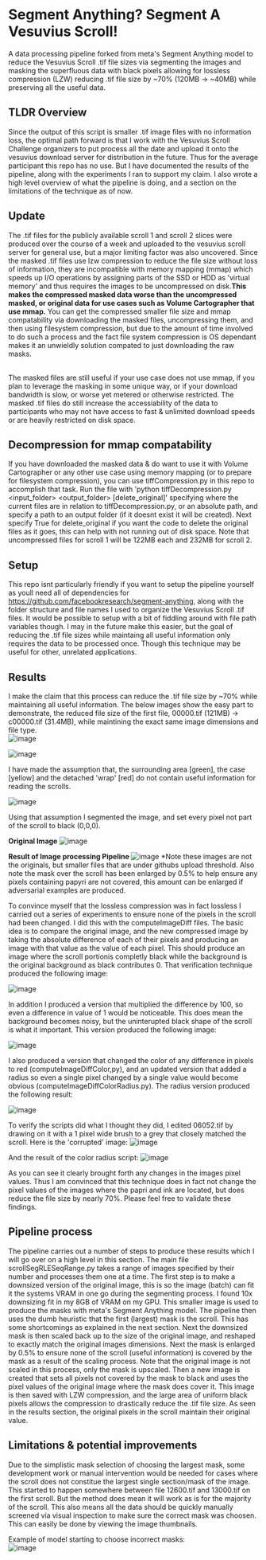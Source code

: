 # Segment Anything? Segment A Vesuvius Scroll!

A data processing pipeline forked from meta's Segment Anything model to reduce the Vesuvius Scroll .tif file sizes via segmenting the images and masking the superfluous data with black pixels allowing for lossless compression (LZW) reducing .tif file size by ~70% (120MB -> ~40MB) while preserving all the useful data.

## TLDR Overview
Since the output of this script is smaller .tif image files with no information loss, the optimal path forward is that I work with the Vesuvius Scroll Challenge organizers to put process all the date and upload it onto the vesuvius download server for distribution in the future. Thus for the average participant this repo has no use. But I have documented the results of the pipeline, along with the experiments I ran to support my claim. I also wrote a high level overview of what the pipeline is doing, and a section on the limitations of the technique as of now. 

## Update
The .tif files for the publicly available scroll 1 and scroll 2 slices were produced over the course of a week and uploaded to the vesuvius scroll server for general use, but a major limiting factor was also uncovered. Since the masked .tif files use lzw compression to reduce the file size without loss of information, they are incompatible with memory mapping (mmap) which speeds up I/O operations by assigning parts of the SSD or HDD as 'virtual memory' and thus requires the images to be uncompressed on disk.**This makes the compressed masked data worse than the uncompressed masked, or original data for use cases such as Volume Cartographer that use mmap.** You can get the compressed smaller file size and mmap compatability via downloading the masked files, uncompressing them, and then using filesystem compression, but due to the amount of time involved to do such a process and the fact file system compression is OS dependant makes it an unwieldly solution compated to just downloading the raw masks.<br><br>

The masked files are still useful if your use case does not use mmap, if you plan to leverage the masking in some unique way, or if your download bandwidth is slow, or worse yet metered or otherwise restricted. The masked .tif files do still increase the accessiability of the data to participants who may not have access to fast & unlimited download speeds or are heavily restricted on disk space.

## Decompression for mmap compatability
If you have downloaded the masked data & do want to use it with Volume Cartographer or any other use case using memory mapping (or to prepare for filesystem compression), you can use tiffCompression.py in this repo to accomplish that task. Run the file with 'python tiffDecompression.py <input_folder> <output_folder> [delete_original]' specifying where the current files are in relation to tiffDecompression.py, or an absolute path, and specify a path to an output folder (if it doesnt exist it will be created). Next specify True for delete_original if you want the code to delete the original files as it goes, this can help with not running out of disk space. Note that uncompressed files for scroll 1 will be 122MB each and 232MB for scroll 2.

## Setup
This repo isnt particularly friendly if you want to setup the pipeline yourself as youll need all of dependencies for https://github.com/facebookresearch/segment-anything, along with the folder structure and file names I used to organize the Vesuvius Scroll .tif files. It would be possible to setup with a bit of fiddling around with file path variables though. I may in the future make this easier, but the goal of reducing the .tif file sizes while maintaing all useful information only requires the data to be processed once. Though this technique may be useful for other, unrelated applications.

## Results
I make the claim that this process can reduce the .tif file size by ~70% while maintaining all useful information. 
The below images show the easy part to demonstrate, the reduced file size of the first file, 00000.tif (121MB) -> c00000.tif (31.4MB), while maintining the exact same image dimensions and file type.<br>
![image](https://user-images.githubusercontent.com/49734270/233865658-4b3342cc-fc3c-48f0-97aa-e9e51ae53a76.png)

![image](https://user-images.githubusercontent.com/49734270/233865689-c30718b6-ae75-41be-9e2a-1a453c07b030.png)

I have made the assumption that, the surrounding area [green], the case [yellow] and the detached 'wrap' [red] do not contain useful information for reading the scrolls.

![image](https://user-images.githubusercontent.com/49734270/233868534-652f526c-dd2c-4ef1-b884-c7c333fd544f.png)

Using that assumption I segmented the image, and set every pixel not part of the scroll to black (0,0,0).

**Original Image**
![image](https://user-images.githubusercontent.com/49734270/233868711-593be44b-ced3-42f0-973a-b84f923fc552.png)

**Result of Image processing Pipeline**
![image](https://user-images.githubusercontent.com/49734270/233868736-9e6b8afb-1917-47dd-a64c-d7f638d0e5bb.png)
*Note these images are not the originals, but smaller files that are under githubs upload threshold. Also note the mask over the scroll has been enlarged by 0.5% to help ensure any pixels containing papyri are not covered, this amount can be enlarged if adversarial examples are produced.

To convince myself that the lossless compression was in fact lossless I carried out a series of experiments to ensure none of the pixels in the scroll had been changed. I did this with the computeImageDiff files. The basic idea is to compare the original image, and the new compressed image by taking the absolute difference of each of their pixels and producing an image with that value as the value of each pixel. This should produce an image where the scroll portionis completly black while the background is the original background as black contributes 0. That verification technique produced the following image:

![image](https://user-images.githubusercontent.com/49734270/233869107-b73416a7-c424-41e4-9dec-02e90fb360d5.png)

In addition I produced a version that multiplied the difference by 100, so even a difference in value of 1 would be noticeable. This does mean the background becomes noisy, but the uninterupted black shape of the scroll is what it important. This version produced the following image: 

![image](https://user-images.githubusercontent.com/49734270/233869242-afe3abb0-16da-4136-bbcf-125182ed5064.png)

I also produced a version that changed the color of any difference in pixels to red (computeImageDiffColor,py), and an updated version that added a radius so even a single pixel changed by a single value would become obvious (computeImageDiffColorRadius.py). The radius version produced the following result: 

![image](https://user-images.githubusercontent.com/49734270/233869380-e4623615-c556-493c-b148-85c32a07d7c1.png)

To verify the scripts did what I thought they did, I edited 06052.tif by drawing on it with a 1 pixel wide brush to a grey that closely matched the scroll.
Here is the 'corrupted' image:
![image](https://user-images.githubusercontent.com/49734270/233869486-e4eda257-0fc0-467f-8536-51fb3f121ca7.png)

And the result of the color radius script:
![image](https://user-images.githubusercontent.com/49734270/233869501-445dbc7b-3fdb-4ff7-9064-32322e1edd21.png)

As you can see it clearly brought forth any changes in the images pixel values. Thus I am convinced that this technique does in fact not change the pixel values of the images where the papri and ink are located, but does reduce the file size by nearly 70%. Please feel free to validate these findings. 

## Pipeline process
The pipeline carries out a number of steps to produce these results which I will go over on a high level in this section. The main file scrollSegRLESeqRange.py takes a range of images specified by their number and processes them one at a time. The first step is to make a downsized version of the original image, this is so the image (batch) can fit it the systems VRAM in one go during the segmenting process. I found 10x downsizing fit in my 8GB of VRAM on my GPU. This smaller image is used to produce the masks with meta's Segment Anything model. The pipeline then uses the dumb heuristic that the first (largest) mask is the scroll. This has some shortcomings as explained in the next section. Next the downsized mask is then scaled back up to the size of the original image, and reshaped to exactly match the original images dimensions. Next the mask is enlarged by 0.5% to ensure none of the scroll (useful information) is covered by the mask as a result of the scaling process. Note that the original image is not scaled in this process, only the mask is upscaled. Then a new image is created that sets all pixels not covered by the mask to black and uses the pixel values of the original image where the mask does cover it. This image is then saved with LZW compression, and the large area of uniform black pixels allows the compression to drastically reduce the .tif file size. As seen in the results section, the original pixels in the scroll maintain their original value.

## Limitations & potential improvements
Due to the simplistic mask selection of choosing the largest mask, some development work or manual intervention would be needed for cases where the scroll does not constitue the largest single section/mask of the image. This started to happen somewhere between file 12600.tif and 13000.tif on the first scroll. But the method does mean it will work as is for the majority of the scroll. This also means all the data should be quickly manually screened via visual inspection to make sure the correct mask was choosen. This can easily be done by viewing the image thumbnails.

Example of model starting to choose incorrect masks:<br>
![image](https://user-images.githubusercontent.com/49734270/233870282-2c1b7101-40e8-47b8-9061-54ad8bf53de3.png)











